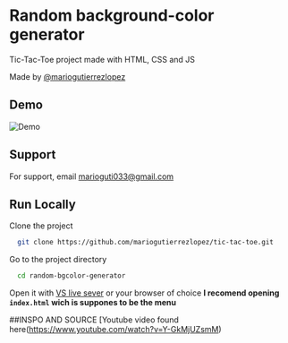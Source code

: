 
# Random background-color generator
Tic-Tac-Toe project made with HTML, CSS and JS

Made by [@mariogutierrezlopez](https://www.github.com/mariogutierrezlopez)
## Demo

![Demo](https://i.postimg.cc/cLNjrQPx/Animation.gif)

## Support

For support, email marioguti033@gmail.com


## Run Locally

Clone the project

```bash
  git clone https://github.com/mariogutierrezlopez/tic-tac-toe.git
```

Go to the project directory

```bash
  cd random-bgcolor-generator
```
Open it with [VS live sever](https://marketplace.visualstudio.com/items?itemName=ritwickdey.LiveServer) or your browser of choice
**I recomend opening `index.html` wich is suppones to be the menu**

##INSPO AND SOURCE
[Youtube video found here(https://www.youtube.com/watch?v=Y-GkMjUZsmM)
